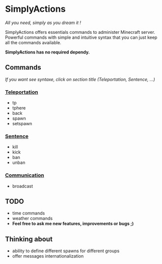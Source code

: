 # SimplyActions
*All you need, simply as you dream it !*

SimplyActions offers essentials commands to administer Minecraft server.
Powerful commands with simple and intuitive syntax that you can just keep all the commands available.

__SimplyActions has no required dependy.__

## Commands
*If you want see syntaxe, click on section title (Teleportation, Sentence, ...)*

### [Teleportation](http://dev.bukkit.org/server-mods/simplyactions/pages/teleportation/)
 - tp
 - tphere
 - back
 - spawn
 - setspawn

### [Sentence](http://dev.bukkit.org/server-mods/simplyactions/pages/sentence)
 - kill
 - kick
 - ban
 - unban

### [Communication](http://dev.bukkit.org/server-mods/simplyactions/pages/communication)
 - broadcast


## TODO
- time commands
- weather commands
- __Feel free to ask me new features, improvements or bugs ;)__

## Thinking about
- ability to define different spawns for different groups
- offer messages internationalization